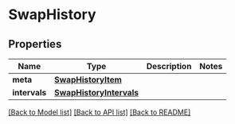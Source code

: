 # SwapHistory

## Properties
Name | Type | Description | Notes
------------ | ------------- | ------------- | -------------
**meta** | [**SwapHistoryItem**](SwapHistoryItem.md) |  | 
**intervals** | [**SwapHistoryIntervals**](SwapHistoryIntervals.md) |  | 

[[Back to Model list]](../README.md#documentation-for-models) [[Back to API list]](../README.md#documentation-for-api-endpoints) [[Back to README]](../README.md)

